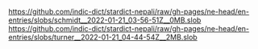 https://github.com/indic-dict/stardict-nepali/raw/gh-pages/ne-head/en-entries/slobs/schmidt__2022-01-21_03-56-51Z__0MB.slob  
https://github.com/indic-dict/stardict-nepali/raw/gh-pages/ne-head/en-entries/slobs/turner__2022-01-21_04-44-54Z__2MB.slob  
